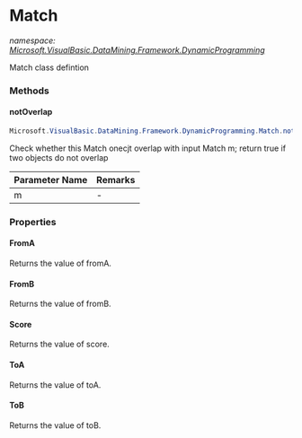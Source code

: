﻿# Match
_namespace: [Microsoft.VisualBasic.DataMining.Framework.DynamicProgramming](./index.md)_

Match class defintion



### Methods

#### notOverlap
```csharp
Microsoft.VisualBasic.DataMining.Framework.DynamicProgramming.Match.notOverlap(Microsoft.VisualBasic.DataMining.Framework.DynamicProgramming.Match)
```
Check whether this Match onecjt overlap with input Match m;
 return true if two objects do not overlap

|Parameter Name|Remarks|
|--------------|-------|
|m|-|



### Properties

#### FromA
Returns the value of fromA.
#### FromB
Returns the value of fromB.
#### Score
Returns the value of score.
#### ToA
Returns the value of toA.
#### ToB
Returns the value of toB.
